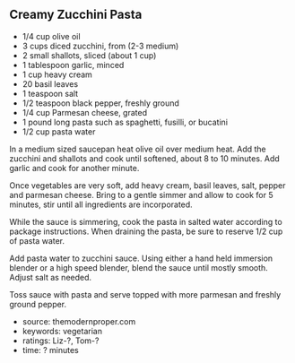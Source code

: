 Creamy Zucchini Pasta
---------------------

- 1/4 cup olive oil
- 3 cups diced zucchini, from (2-3 medium)
- 2 small shallots, sliced (about 1 cup)
- 1 tablespoon garlic, minced
- 1 cup heavy cream
- 20 basil leaves
- 1 teaspoon salt
- 1/2 teaspoon black pepper, freshly ground
- 1/4 cup Parmesan cheese, grated
- 1 pound long pasta such as spaghetti, fusilli, or bucatini
- 1/2 cup pasta water

In a medium sized saucepan heat olive oil over medium heat.  Add the
zucchini and shallots and cook until softened, about 8 to 10 minutes.
Add garlic and cook for another minute.

Once vegetables are very soft, add heavy cream, basil leaves, salt,
pepper and parmesan cheese. Bring to a gentle simmer and allow to cook
for 5 minutes, stir until all ingredients are incorporated.

While the sauce is simmering, cook the pasta in salted water according
to package instructions. When draining the pasta, be sure to reserve
1/2 cup of pasta water.

Add pasta water to zucchini sauce. Using either a hand held immersion
blender or a high speed blender, blend the sauce until mostly
smooth. Adjust salt as needed.

Toss sauce with pasta and serve topped with more parmesan and freshly
ground pepper.

- source: themodernproper.com
- keywords: vegetarian
- ratings: Liz-?, Tom-?
- time: ? minutes
